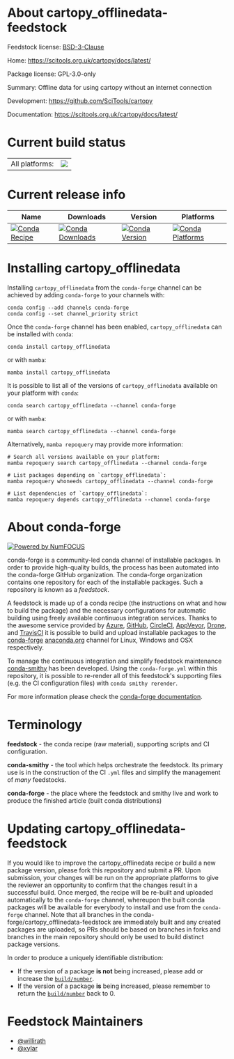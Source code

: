About cartopy_offlinedata-feedstock
===================================

Feedstock license: [BSD-3-Clause](https://github.com/conda-forge/cartopy_offlinedata-feedstock/blob/main/LICENSE.txt)

Home: https://scitools.org.uk/cartopy/docs/latest/

Package license: GPL-3.0-only

Summary: Offline data for using cartopy without an internet connection

Development: https://github.com/SciTools/cartopy

Documentation: https://scitools.org.uk/cartopy/docs/latest/

Current build status
====================


<table><tr><td>All platforms:</td>
    <td>
      <a href="https://dev.azure.com/conda-forge/feedstock-builds/_build/latest?definitionId=9101&branchName=main">
        <img src="https://dev.azure.com/conda-forge/feedstock-builds/_apis/build/status/cartopy_offlinedata-feedstock?branchName=main">
      </a>
    </td>
  </tr>
</table>

Current release info
====================

| Name | Downloads | Version | Platforms |
| --- | --- | --- | --- |
| [![Conda Recipe](https://img.shields.io/badge/recipe-cartopy_offlinedata-green.svg)](https://anaconda.org/conda-forge/cartopy_offlinedata) | [![Conda Downloads](https://img.shields.io/conda/dn/conda-forge/cartopy_offlinedata.svg)](https://anaconda.org/conda-forge/cartopy_offlinedata) | [![Conda Version](https://img.shields.io/conda/vn/conda-forge/cartopy_offlinedata.svg)](https://anaconda.org/conda-forge/cartopy_offlinedata) | [![Conda Platforms](https://img.shields.io/conda/pn/conda-forge/cartopy_offlinedata.svg)](https://anaconda.org/conda-forge/cartopy_offlinedata) |

Installing cartopy_offlinedata
==============================

Installing `cartopy_offlinedata` from the `conda-forge` channel can be achieved by adding `conda-forge` to your channels with:

```
conda config --add channels conda-forge
conda config --set channel_priority strict
```

Once the `conda-forge` channel has been enabled, `cartopy_offlinedata` can be installed with `conda`:

```
conda install cartopy_offlinedata
```

or with `mamba`:

```
mamba install cartopy_offlinedata
```

It is possible to list all of the versions of `cartopy_offlinedata` available on your platform with `conda`:

```
conda search cartopy_offlinedata --channel conda-forge
```

or with `mamba`:

```
mamba search cartopy_offlinedata --channel conda-forge
```

Alternatively, `mamba repoquery` may provide more information:

```
# Search all versions available on your platform:
mamba repoquery search cartopy_offlinedata --channel conda-forge

# List packages depending on `cartopy_offlinedata`:
mamba repoquery whoneeds cartopy_offlinedata --channel conda-forge

# List dependencies of `cartopy_offlinedata`:
mamba repoquery depends cartopy_offlinedata --channel conda-forge
```


About conda-forge
=================

[![Powered by
NumFOCUS](https://img.shields.io/badge/powered%20by-NumFOCUS-orange.svg?style=flat&colorA=E1523D&colorB=007D8A)](https://numfocus.org)

conda-forge is a community-led conda channel of installable packages.
In order to provide high-quality builds, the process has been automated into the
conda-forge GitHub organization. The conda-forge organization contains one repository
for each of the installable packages. Such a repository is known as a *feedstock*.

A feedstock is made up of a conda recipe (the instructions on what and how to build
the package) and the necessary configurations for automatic building using freely
available continuous integration services. Thanks to the awesome service provided by
[Azure](https://azure.microsoft.com/en-us/services/devops/), [GitHub](https://github.com/),
[CircleCI](https://circleci.com/), [AppVeyor](https://www.appveyor.com/),
[Drone](https://cloud.drone.io/welcome), and [TravisCI](https://travis-ci.com/)
it is possible to build and upload installable packages to the
[conda-forge](https://anaconda.org/conda-forge) [anaconda.org](https://anaconda.org/)
channel for Linux, Windows and OSX respectively.

To manage the continuous integration and simplify feedstock maintenance
[conda-smithy](https://github.com/conda-forge/conda-smithy) has been developed.
Using the ``conda-forge.yml`` within this repository, it is possible to re-render all of
this feedstock's supporting files (e.g. the CI configuration files) with ``conda smithy rerender``.

For more information please check the [conda-forge documentation](https://conda-forge.org/docs/).

Terminology
===========

**feedstock** - the conda recipe (raw material), supporting scripts and CI configuration.

**conda-smithy** - the tool which helps orchestrate the feedstock.
                   Its primary use is in the construction of the CI ``.yml`` files
                   and simplify the management of *many* feedstocks.

**conda-forge** - the place where the feedstock and smithy live and work to
                  produce the finished article (built conda distributions)


Updating cartopy_offlinedata-feedstock
======================================

If you would like to improve the cartopy_offlinedata recipe or build a new
package version, please fork this repository and submit a PR. Upon submission,
your changes will be run on the appropriate platforms to give the reviewer an
opportunity to confirm that the changes result in a successful build. Once
merged, the recipe will be re-built and uploaded automatically to the
`conda-forge` channel, whereupon the built conda packages will be available for
everybody to install and use from the `conda-forge` channel.
Note that all branches in the conda-forge/cartopy_offlinedata-feedstock are
immediately built and any created packages are uploaded, so PRs should be based
on branches in forks and branches in the main repository should only be used to
build distinct package versions.

In order to produce a uniquely identifiable distribution:
 * If the version of a package **is not** being increased, please add or increase
   the [``build/number``](https://docs.conda.io/projects/conda-build/en/latest/resources/define-metadata.html#build-number-and-string).
 * If the version of a package **is** being increased, please remember to return
   the [``build/number``](https://docs.conda.io/projects/conda-build/en/latest/resources/define-metadata.html#build-number-and-string)
   back to 0.

Feedstock Maintainers
=====================

* [@willirath](https://github.com/willirath/)
* [@xylar](https://github.com/xylar/)

